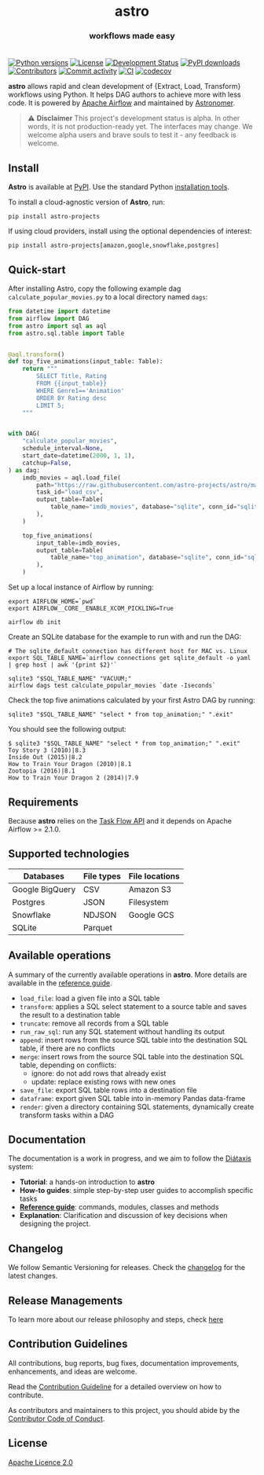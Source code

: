 <h1 align="center">
  astro
</h1>
  <h3 align="center">
  workflows made easy<br><br>
</h3>

[![Python versions](https://img.shields.io/pypi/pyversions/astro-projects.svg)](https://pypi.org/pypi/astro-projects)
[![License](https://img.shields.io/pypi/l/astro-projects.svg)](https://pypi.org/pypi/astro-projects)
[![Development Status](https://img.shields.io/pypi/status/astro-projects.svg)](https://pypi.org/pypi/astro-projects)
[![PyPI downloads](https://img.shields.io/pypi/dm/astro-projects.svg)](https://pypistats.org/packages/astro-projects)
[![Contributors](https://img.shields.io/github/contributors/astro-projects/astro)](https://github.com/astro-projects/astro)
[![Commit activity](https://img.shields.io/github/commit-activity/m/astro-projects/astro)](https://github.com/astro-projects/astro)
[![CI](https://github.com/astro-projects/astro/actions/workflows/ci.yaml/badge.svg)](https://github.com/astro-projects/astro)
[![codecov](https://codecov.io/gh/astro-projects/astro/branch/main/graph/badge.svg?token=MI4SSE50Q6)](https://codecov.io/gh/astro-projects/astro)

**astro** allows rapid and clean development of {Extract, Load, Transform} workflows using Python.
It helps DAG authors to achieve more with less code.
It is powered by [Apache Airflow](https://airflow.apache.org) and maintained by [Astronomer](https://astronomer.io).

> :warning: **Disclaimer** This project's development status is alpha. In other words, it is not production-ready yet.
The interfaces may change. We welcome alpha users and brave souls to test it - any feedback is welcome.

## Install

**Astro** is available at [PyPI](https://pypi.org/project/astro-projects/). Use the standard Python
[installation tools](https://packaging.python.org/en/latest/tutorials/installing-packages/).

To install a cloud-agnostic version of **Astro**, run:

```
pip install astro-projects
```

If using cloud providers, install using the optional dependencies of interest:

```commandline
pip install astro-projects[amazon,google,snowflake,postgres]
```

## Quick-start

After installing Astro, copy the following example dag `calculate_popular_movies.py` to a local directory named `dags`:

```Python
from datetime import datetime
from airflow import DAG
from astro import sql as aql
from astro.sql.table import Table


@aql.transform()
def top_five_animations(input_table: Table):
    return """
        SELECT Title, Rating
        FROM {{input_table}}
        WHERE Genre1=='Animation'
        ORDER BY Rating desc
        LIMIT 5;
    """


with DAG(
    "calculate_popular_movies",
    schedule_interval=None,
    start_date=datetime(2000, 1, 1),
    catchup=False,
) as dag:
    imdb_movies = aql.load_file(
        path="https://raw.githubusercontent.com/astro-projects/astro/main/tests/data/imdb.csv",
        task_id="load_csv",
        output_table=Table(
            table_name="imdb_movies", database="sqlite", conn_id="sqlite_default"
        ),
    )

    top_five_animations(
        input_table=imdb_movies,
        output_table=Table(
            table_name="top_animation", database="sqlite", conn_id="sqlite_default"
        ),
    )
```

Set up a local instance of Airflow by running:

```shell
export AIRFLOW_HOME=`pwd`
export AIRFLOW__CORE__ENABLE_XCOM_PICKLING=True

airflow db init
```

Create an SQLite database for the example to run with and run the DAG:

```shell
# The sqlite_default connection has different host for MAC vs. Linux
export SQL_TABLE_NAME=`airflow connections get sqlite_default -o yaml | grep host | awk '{print $2}'`

sqlite3 "$SQL_TABLE_NAME" "VACUUM;"
airflow dags test calculate_popular_movies `date -Iseconds`
```

Check the top five animations calculated by your first Astro DAG by running:

```shell
sqlite3 "$SQL_TABLE_NAME" "select * from top_animation;" ".exit"
```

You should see the following output:

```console
$ sqlite3 "$SQL_TABLE_NAME" "select * from top_animation;" ".exit"
Toy Story 3 (2010)|8.3
Inside Out (2015)|8.2
How to Train Your Dragon (2010)|8.1
Zootopia (2016)|8.1
How to Train Your Dragon 2 (2014)|7.9
```

## Requirements

Because **astro** relies on the [Task Flow API](https://airflow.apache.org/docs/apache-airflow/stable/concepts/taskflow.html) and
it depends on Apache Airflow >= 2.1.0.

## Supported technologies

| Databases       | File types | File locations |
|-----------------|------------|----------------|
| Google BigQuery | CSV        | Amazon S3      |
| Postgres        | JSON       | Filesystem     |
| Snowflake       | NDJSON     | Google GCS     |
| SQLite          | Parquet    |                |


## Available operations

A summary of the currently available operations in **astro**. More details are available in the [reference guide](docs/OLD_README.md).
* `load_file`: load a given file into a SQL table
* `transform`: applies a SQL select statement to a source table and saves the result to a destination table
* `truncate`: remove all records from a SQL table
* `run_raw_sql`: run any SQL statement without handling its output
* `append`: insert rows from the source SQL table into the destination SQL table, if there are no conflicts
* `merge`: insert rows from the source SQL table into the destination SQL table, depending on conflicts:
  * ignore: do not add rows that already exist
  * update: replace existing rows with new ones
* `save_file`: export SQL table rows into a destination file
* `dataframe`: export given SQL table into in-memory Pandas data-frame
* `render`: given a directory containing SQL statements, dynamically create transform tasks within a DAG

## Documentation

The documentation is a work in progress, and we aim to follow the [Diátaxis](https://diataxis.fr/) system:
* **Tutorial**: a hands-on introduction to **astro**
* **How-to guides**: simple step-by-step user guides to accomplish specific tasks
* **[Reference guide](docs/OLD_README.md)**: commands, modules, classes and methods
* **Explanation**: Clarification and discussion of key decisions when designing the project.

## Changelog

We follow Semantic Versioning for releases. Check the [changelog](docs/CHANGELOG.md) for the latest changes.

## Release Managements

To learn more about our release philosophy and steps, check [here](docs/RELEASE.md)

## Contribution Guidelines

All contributions, bug reports, bug fixes, documentation improvements, enhancements, and ideas are welcome.

Read the [Contribution Guideline](docs/CONTRIBUTING.md) for a detailed overview on how to contribute.

As contributors and maintainers to this project, you should abide by the [Contributor Code of Conduct](docs/CODE_OF_CONDUCT.md).

## License

[Apache Licence 2.0](LICENSE)

